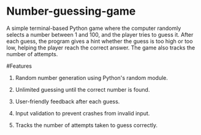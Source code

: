 # Number-guessing-game
A simple terminal-based Python game where the computer randomly selects a number between 1 and 100, and the player tries to guess it. After each guess, the program gives a hint whether the guess is too high or too low, helping the player reach the correct answer. The game also tracks the number of attempts.

#Features

1. Random number generation using Python's random module.

2. Unlimited guessing until the correct number is found.

3. User-friendly feedback after each guess.

4. Input validation to prevent crashes from invalid input.

5. Tracks the number of attempts taken to guess correctly.
